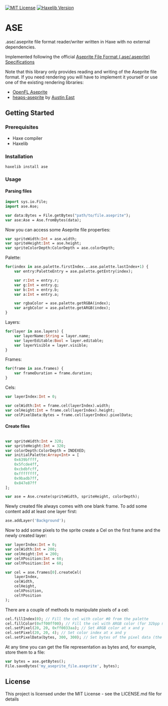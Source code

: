 [![MIT License](https://img.shields.io/badge/license-MIT-blue.svg?style=flat)](LICENSE.md) [![Haxelib Version](https://img.shields.io/github/tag/miriti/ase.svg?style=flat&label=haxelib)](http://lib.haxe.org/p/ase)

# ASE

.ase/.aseprite file format reader/writer written in Haxe with no external dependencies.

Implemented following the official [Aseprite File Format (.ase/.aseprite) Specifications](https://github.com/aseprite/aseprite/blob/master/docs/ase-file-specs.md)

Note that this library only provides reading and writing of the Aseprite file format. If you need rendering you will have to implement it yourself or use one of the existing rendering libraries:

- [OpenFL Aseprite](https://github.com/miriti/openfl-aseprite)
- [heaps-aseprite](https://github.com/AustinEast/heaps-aseprite) by [Austin East](https://github.com/AustinEast)

## Getting Started

### Prerequisites

- Haxe compiler
- Haxelib

### Installation

```
haxelib install ase
```

### Usage

#### Parsing files

```haxe
import sys.io.File;
import ase.Ase;

var data:Bytes = File.getBytes("path/to/file.aseprite");
var ase:Ase = Ase.fromBytes(data);
```

Now you can access some Aseprite file properties:

```haxe
var spriteWidth:Int = ase.width;
var spriteHeight:Int = ase.height;
var spriteColorDepth:ColorDepth = ase.colorDepth;
```

Palette:

```haxe
for(index in ase.palette.firstIndex...ase.palette.lastIndex+1) {
    var entry:PaletteEntry = ase.palette.getEntry(index);

    var r:Int = entry.r;
    var g:Int = entry.g;
    var b:Int = entry.b;
    var a:Int = entry.a;

    var rgbaColor = ase.palette.getRGBA(index);
    var argbColor = ase.palette.getARGB(index);
}
```

Layers:

```haxe
for(layer in ase.layers) {
    var layerName:String = layer.name;
    var layerEditable:Bool = layer.editable;
    var layerVisible = layer.visible;
}
```

Frames:

```haxe
for(frame in ase.frames) {
    var frameDuration = frame.duration;
}
```

Cels:

```haxe
var layerIndex:Int = 0;

var celWidth:Int = frame.cel(layerIndex).width;
var celHeight:Int = frame.cel(layerIndex).height;
var celPixelData:Bytes = frame.cel(layerIndex).pixelData;
```

#### Create files

```haxe

var spriteWidth:Int = 320;
var spriteHeight:Int = 320;
var colorDepth:ColorDepth = INDEXED;
var initialPalette:Array<Int> = [
    0x639bffff,
    0x5fcde4ff,
    0xcbdbfcff,
    0xffffffff,
    0x9badb7ff,
    0x847e87ff
];

var ase = Ase.create(spriteWidth, spriteHeight, colorDepth);

```

Newly created file always comes with one blank frame. To add some content add at least one layer first:

```haxe
ase.addLayer('Background');
```

Now to add some pixels to the sprite create a Cel on the first frame and the newly created layer:

```haxe
var layerIndex:Int = 0;
var celWidth:Int = 200;
var celHeight:Int = 200;
var celXPosition:Int = 60;
var celYPosition:Int = 60;

var cel = ase.frames[0].createCel(
    layerIndex,
    celWidth,
    celHeight,
    celXPosition,
    celYPosition
);
```

There are a couple of methods to manipulate pixels of a cel:

```haxe
cel.fillIndex(0); // Fill the cel with color #0 from the palette
cel.fillColor(0xff00ff00); // Fill the cel with ARGB color (for 32bpp mode)
cel.setPixel(20, 20, 0xff0033aa); // Set ARGB color at x and y
cel.setPixel(20, 20, 4); // Set color index at x and y
cel.setPixelData(bytes, 300, 300); // Set bytes of the pixel data (the size must me equal to width x height x bpp)
```

At any time you can get the file representation as bytes and, for example, store them to a file:

```haxe
var bytes = ase.getBytes();
File.saveBytes('my_aseprite_file.aseprite', bytes);
```

## License

This project is licensed under the MIT License - see the LICENSE.md file for details
